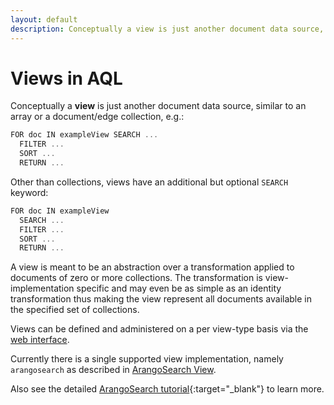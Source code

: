 ```yaml
---
layout: default
description: Conceptually a view is just another document data source, similar to anarray or a document/edge collection, e
---
```

Views in AQL
============

Conceptually a **view** is just another document data source, similar to an
array or a document/edge collection, e.g.:

```js
FOR doc IN exampleView SEARCH ...
  FILTER ...
  SORT ...
  RETURN ...
```

Other than collections, views have an additional but optional `SEARCH` keyword:

```js
FOR doc IN exampleView
  SEARCH ...
  FILTER ...
  SORT ...
  RETURN ...
```

A view is meant to be an abstraction over a transformation applied to documents
of zero or more collections. The transformation is view-implementation specific
and may even be as simple as an identity transformation thus making the view
represent all documents available in the specified set of collections.

Views can be defined and administered on a per view-type basis via
the [web interface](../programs-web-interface.html).

Currently there is a single supported view implementation, namely
`arangosearch` as described in [ArangoSearch View](views-arango-search.html). 

Also see the detailed
[ArangoSearch tutorial](https://www.arangodb.com/learn/search/tutorial/){:target="_blank"}
to learn more.
